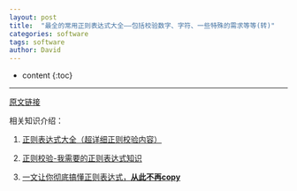 ```yaml
---
layout: post
title:  "最全的常用正则表达式大全——包括校验数字、字符、一些特殊的需求等等(转)"
categories: software
tags: software
author: David
---
```


* content
{:toc}

---

[原文链接](https://www.cnblogs.com/zxin/archive/2013/01/26/2877765.HTML)


相关知识介绍：

1. [正则表达式大全（超详细正则校验内容）](https://blog.csdn.net/weixin_45393094/article/details/111143369)

2. [正则校验-我需要的正则表达式知识](https://blog.csdn.net/baby_hua/article/details/105071660)

3. [一文让你彻底搞懂正则表达式，**从此不再copy**](https://segmentfault.com/a/1190000038306215)